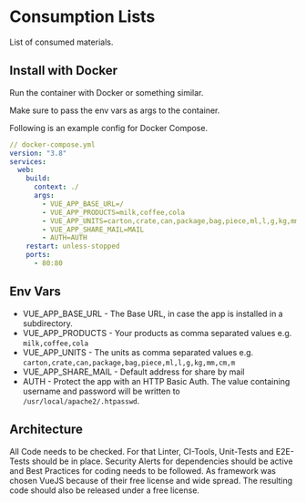 # Consumption Lists

List of consumed materials.

## Install with Docker

Run the container with Docker or something similar.

Make sure to pass the env vars as args to the container.

Following is an example config for Docker Compose.

```yaml
// docker-compose.yml
version: "3.8"
services:
  web:
    build:
      context: ./
      args:
        - VUE_APP_BASE_URL=/
        - VUE_APP_PRODUCTS=milk,coffee,cola
        - VUE_APP_UNITS=carton,crate,can,package,bag,piece,ml,l,g,kg,mm,cm,m
        - VUE_APP_SHARE_MAIL=MAIL
        - AUTH=AUTH
    restart: unless-stopped
    ports:
      - 80:80
```

## Env Vars

- VUE_APP_BASE_URL - The Base URL, in case the app is installed in a subdirectory.
- VUE_APP_PRODUCTS - Your products as comma separated values e.g. `milk,coffee,cola`
- VUE_APP_UNITS - The units as comma separated values e.g. `carton,crate,can,package,bag,piece,ml,l,g,kg,mm,cm,m`
- VUE_APP_SHARE_MAIL - Default address for share by mail
- AUTH - Protect the app with an HTTP Basic Auth. The value containing username and password will be written to `/usr/local/apache2/.htpasswd`.

## Architecture

All Code needs to be checked. For that Linter, CI-Tools, Unit-Tests and E2E-Tests should be in place. Security Alerts for dependencies should be active and Best Practices for coding needs to be followed. As framework was chosen VueJS because of their free license and wide spread. The resulting code should also be released under a free license.
